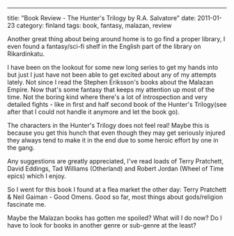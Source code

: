 ---
title: "Book Review - The Hunter's Trilogy by R.A. Salvatore"
date: 2011-01-23
category: finland
tags: book, fantasy, malazan, review

Another great thing about being around home is to go find a proper library, I even found a fantasy/sci-fi shelf in the English part of the library on Rikardinkatu.

I have been on the lookout for some new long series to get my hands into but just I just have not been able to get excited about any of my attempts lately. Not since I read the Stephen Eriksson's books about the Malazan Empire. Now that's some fantasy that keeps my attention up most of the time. Not the boring kind where there's a lot of introspection and very detailed fights - like in first and half second book of the Hunter's Trilogy(see after that I could not handle it anymore and let the book go).

The characters in the Hunter's Trilogy does not feel real! Maybe this is because you get this hunch that even though they may get seriously injured they always tend to make it in the end due to some heroic effort by one in the gang.

Any suggestions are greatly appreciated, I've read loads of Terry Pratchett, David Eddings, Tad Williams (Otherland) and Robert Jordan (Wheel of Time epics) which I enjoy.

So I went for this book I found at a flea market the other day: Terry Pratchett & Neil Gaiman - Good Omens. Good so far, most things about gods/religion fascinate me.

Maybe the Malazan books has gotten me spoiled? What will I do now? Do I have to look for books in another genre or sub-genre at the least?
